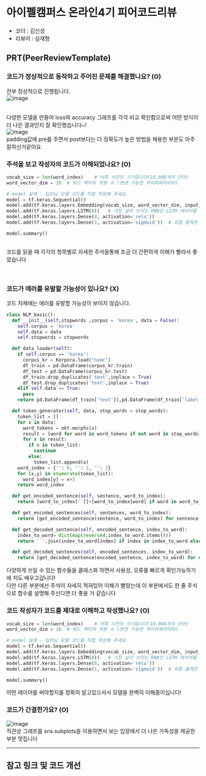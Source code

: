 # 아이펠캠퍼스 온라인4기 피어코드리뷰

- 코더 : 김신성
- 리뷰어 : 심재형

PRT(PeerReviewTemplate)
----------------------------------------------



### 코드가 정상적으로 동작하고 주어진 문제를 해결했나요? (O)
전부 정상적으로 진행됩니다.<br>
![image](https://github.com/GrainSack/Assignments/assets/65104209/28f8ca83-80a5-46fe-b399-03db16538373)

<br>다양한 모델을 만들어 loss와 accuracy 그래프를 각각 비교 확인함으로써 어떤 방식이 더 나은 결과인지 잘 확인했습니다~!<br>
![image](https://github.com/GrainSack/Assignments/assets/65104209/60939c8d-4264-4895-b2a5-8e1c659c281e)<br>
padding값에 pre를 주면서 post보다는 더 정확도가 높은 방법을 채용한 부분도 아주 잘하신거같아요
### 주석을 보고 작성자의 코드가 이해되었나요? (O)
```python
vocab_size = len(word_index)    # 어휘 사전의 크기입니다(10,000개의 단어)
word_vector_dim = 16  # 워드 벡터의 차원 수 (변경 가능한 하이퍼파라미터)

# model 설계 - 딥러닝 모델 코드를 직접 작성해 주세요.
model = tf.keras.Sequential()
model.add(tf.keras.layers.Embedding(vocab_size, word_vector_dim, input_shape=(None,)))
model.add(tf.keras.layers.LSTM(8))   # 가장 널리 쓰이는 RNN인 LSTM 레이어를 사용하였습니다. 이때 LSTM state 벡터의 차원수는 8로 하였습니다. (변경 가능)
model.add(tf.keras.layers.Dense(8, activation='relu'))
model.add(tf.keras.layers.Dense(1, activation='sigmoid'))  # 최종 출력은 긍정/부정을 나타내는 1dim 입니다.

model.summary()
     
```
코드를 읽을 때 각각의 항목별로 자세한 주석을통해 조금 더 간편하게 이해가 빨라서 좋았습니다

<br>

### 코드가 에러를 유발할 가능성이 있나요? (X)
코드 자체에는 에러를 유발할 가능성이 보이지 않습니다.
```python
class NLP_basic():
  def __init__(self,stopwords ,corpus = 'korea', data = False):
    self.corpus = 'korea'
    self.data = data
    self.stopwords = stopwords

  def data_loader(self):
    if self.corpus == 'korea':
      corpus_kr = Korpora.load("nsmc")
      df_train = pd.DataFrame(corpus_kr.train)
      df_test = pd.DataFrame(corpus_kr.test)
      df_train.drop_duplicates('text',inplace = True)
      df_test.drop_duplicates('text',inplace = True)
    elif self.data == True:
      pass
    return pd.DataFrame(df_train['text']),pd.DataFrame(df_train['label']), pd.DataFrame(df_test['text']),pd.DataFrame(df_test['label']) 

  def token_generator(self, data, stop_words = stop_words):
    token_list = []
    for x in data:
      word_tokens = okt.morphs(x)
      result = [word for word in word_tokens if not word in stop_words]
      for x in result:
        if x in token_list:
          continue
        else:
          token_list.append(x)
    word_index = {'': 0, '': 1, '': 2}
    for (x,y) in enumerate(token_list):
      word_index[y] = x+3
    return word_index

  def get_encoded_sentence(self, sentence, word_to_index):
    return [word_to_index['']]+[word_to_index[word] if word in word_to_index else word_to_index[''] for word in sentence.split()]

  def get_encoded_sentences(self, sentences, word_to_index):
    return [get_encoded_sentence(sentence, word_to_index) for sentence in sentences]

  def get_decoded_sentence(self, encoded_sentence, index_to_word):
    index_to_word= dict(map(reversed,index_to_word.items()))
    return ' '.join(index_to_word[index] if index in index_to_word else '' for index in encoded_sentence[1:])

  def get_decoded_sentences(self, encoded_sentences, index_to_word):
    return [get_decoded_sentence(encoded_sentence, index_to_word) for encoded_sentence in encoded_sentences]
```

다양하게 쓰일 수 있는 함수들을 클래스화 하면서 사용성, 오류를 빠르게 확인가능하기에 저도 배우고갑니다!<br>
다만 다른 부분에선 주석이 자세히 적혀있어 이해가 빨랐는데 이 부분에서도 한 줄 주석으로 함수를 설명해 주신다면 더 좋을 거 같습니다

### 코드 작성자가 코드를 제대로 이해하고 작성했나요? (O)
```python
vocab_size = len(word_index)    # 어휘 사전의 크기입니다(10,000개의 단어)
word_vector_dim = 16  # 워드 벡터의 차원 수 (변경 가능한 하이퍼파라미터)

# model 설계 - 딥러닝 모델 코드를 직접 작성해 주세요.
model = tf.keras.Sequential()
model.add(tf.keras.layers.Embedding(vocab_size, word_vector_dim, input_shape=(None,)))
model.add(tf.keras.layers.LSTM(8))   # 가장 널리 쓰이는 RNN인 LSTM 레이어를 사용하였습니다. 이때 LSTM state 벡터의 차원수는 8로 하였습니다. (변경 가능)
model.add(tf.keras.layers.Dense(8, activation='relu'))
model.add(tf.keras.layers.Dense(1, activation='sigmoid'))  # 최종 출력은 긍정/부정을 나타내는 1dim 입니다.

model.summary()
```
어떤 레이어를 써야할지를 정확히 알고있으셔서 모델을 완벽히 이해중이십니다! 
### 코드가 간결한가요? (O)

![image](https://github.com/GrainSack/Assignments/assets/65104209/3e5c00cf-c3a1-47db-a51e-cd352934798c)
<br> 직관상 그래프를 sns.subplots을 이용하면서 보는 입장에서 더 나은 가독성을 제공한부분 멋집니다

----------------------------------------------

## 참고 링크 및 코드 개선

